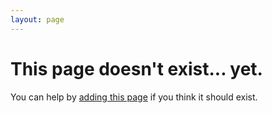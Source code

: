 ```yaml
---
layout: page
---
```


# This page doesn't exist... yet.

You can help by [adding this page](https://github.com/quoke/quoke.github.io) if you think it should exist.
